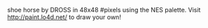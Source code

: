 shoe horse by DROSS in 48x48 #pixels using the NES palette. Visit http://paint.lo4d.net/ to draw your own! 